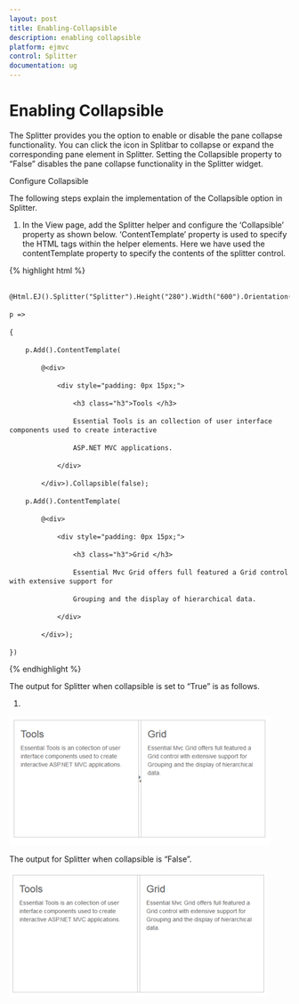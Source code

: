 ```yaml
---
layout: post
title: Enabling-Collapsible
description: enabling collapsible
platform: ejmvc
control: Splitter
documentation: ug
---
```


# Enabling Collapsible

The Splitter provides you the option to enable or disable the pane collapse functionality. You can click the icon in Splitbar to collapse or expand the corresponding pane element in Splitter. Setting the Collapsible property to “False” disables the pane collapse functionality in the Splitter widget.

Configure Collapsible

The following steps explain the implementation of the Collapsible option in Splitter.

1. In the View page, add the Splitter helper and configure the ‘Collapsible’ property as shown below. ‘ContentTemplate’ property is used to specify the HTML tags within the helper elements. Here we have used the contentTemplate property to specify the contents of the splitter control.





{% highlight html %}

      @Html.EJ().Splitter("Splitter").Height("280").Width("600").Orientation(Orientation.Horizontal).PaneProperties(

    p =>

    {

        p.Add().ContentTemplate(

            @<div>

                <div style="padding: 0px 15px;">

                    <h3 class="h3">Tools </h3>

                    Essential Tools is an collection of user interface components used to create interactive

                    ASP.NET MVC applications.

                </div>

            </div>).Collapsible(false);

        p.Add().ContentTemplate(

            @<div>

                <div style="padding: 0px 15px;">

                    <h3 class="h3">Grid </h3>

                    Essential Mvc Grid offers full featured a Grid control with extensive support for

                    Grouping and the display of hierarchical data.

                </div>

            </div>);

    })


{% endhighlight %}


The output for Splitter when collapsible is set to “True” is as follows.

1. 

![](Enabling-Collapsible_images/Enabling-Collapsible_img1.png)



The output for Splitter when collapsible is “False”.

![](Enabling-Collapsible_images/Enabling-Collapsible_img2.png)



